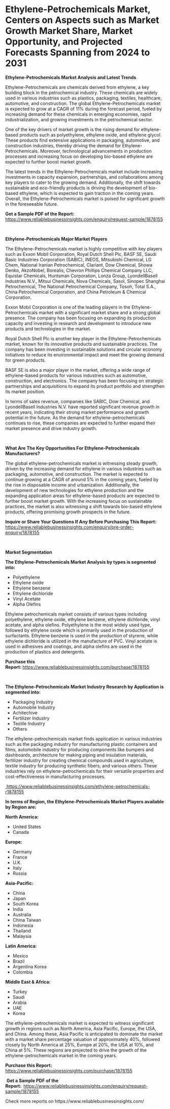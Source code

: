 <p><h1>Ethylene-Petrochemicals Market, Centers on Aspects such as Market Growth Market Share, Market Opportunity, and Projected Forecasts Spanning from 2024 to 2031</h1></p><p><strong>Ethylene-Petrochemicals Market Analysis and Latest Trends</strong></p>
<p><p>Ethylene-Petrochemicals are chemicals derived from ethylene, a key building block in the petrochemical industry. These chemicals are widely used in various industries such as plastics, packaging, textiles, healthcare, automotive, and construction. The global Ethylene-Petrochemicals market is expected to grow at a CAGR of 11% during the forecast period, fueled by increasing demand for these chemicals in emerging economies, rapid industrialization, and growing investments in the petrochemical sector.</p><p>One of the key drivers of market growth is the rising demand for ethylene-based products such as polyethylene, ethylene oxide, and ethylene glycol. These products find extensive applications in packaging, automotive, and construction industries, thereby driving the demand for Ethylene-Petrochemicals. Moreover, technological advancements in production processes and increasing focus on developing bio-based ethylene are expected to further boost market growth.</p><p>The latest trends in the Ethylene-Petrochemicals market include increasing investments in capacity expansion, partnerships, and collaborations among key players to cater to the growing demand. Additionally, the shift towards sustainable and eco-friendly products is driving the development of bio-based ethylene, which is expected to gain traction in the coming years. Overall, the Ethylene-Petrochemicals market is poised for significant growth in the foreseeable future.</p></p>
<p><strong>Get a Sample PDF of the Report:&nbsp;</strong> <a href="https://www.reliablebusinessinsights.com/enquiry/request-sample/1878155">https://www.reliablebusinessinsights.com/enquiry/request-sample/1878155</a></p>
<p>&nbsp;</p>
<p><strong>Ethylene-Petrochemicals Major Market Players</strong></p>
<p><p>The Ethylene-Petrochemicals market is highly competitive with key players such as Exxon Mobil Corporation, Royal Dutch Shell Plc, BASF SE, Saudi Basic Industries Corporation (SABIC), INEOS, Mitsubishi Chemical, LG Chem, National Iranian Petrochemical, Clariant, Dow Chemical, Showa Denko, AkzoNobel, Borealis, Chevron Phillips Chemical Company LLC, Equistar Chemicals, Huntsman Corporation, Lonza Group, LyondellBasell Industries N.V., Mitsui Chemicals, Nova Chemicals, Sasol, Sinopec Shanghai Petrochemical, The National Petrochemical Company, Tosoh, Total S.A., China Petrochemical Corporation, and China Petroleum & Chemical Corporation.</p><p>Exxon Mobil Corporation is one of the leading players in the Ethylene-Petrochemicals market with a significant market share and a strong global presence. The company has been focusing on expanding its production capacity and investing in research and development to introduce new products and technologies in the market.</p><p>Royal Dutch Shell Plc is another key player in the Ethylene-Petrochemicals market, known for its innovative products and sustainable practices. The company has been investing in sustainable solutions and circular economy initiatives to reduce its environmental impact and meet the growing demand for green products.</p><p>BASF SE is also a major player in the market, offering a wide range of ethylene-based products for various industries such as automotive, construction, and electronics. The company has been focusing on strategic partnerships and acquisitions to expand its product portfolio and strengthen its market position.</p><p>In terms of sales revenue, companies like SABIC, Dow Chemical, and LyondellBasell Industries N.V. have reported significant revenue growth in recent years, indicating their strong market performance and growth potential in the future. As the demand for ethylene-petrochemicals continues to rise, these companies are expected to further expand their market presence and drive industry growth.</p></p>
<p>&nbsp;</p>
<p><strong>What Are The Key Opportunities For Ethylene-Petrochemicals Manufacturers?</strong></p>
<p><p>The global ethylene-petrochemicals market is witnessing steady growth, driven by the increasing demand for ethylene in various industries such as packaging, automotive, and construction. The market is expected to continue growing at a CAGR of around 5% in the coming years, fueled by the rise in disposable income and urbanization. Additionally, the development of new technologies for ethylene production and the expanding application areas for ethylene-based products are expected to further boost market growth. With the increasing focus on sustainable practices, the market is also witnessing a shift towards bio-based ethylene products, offering promising growth prospects in the future.</p></p>
<p><strong>Inquire or Share Your Questions If Any Before Purchasing This Report:</strong> <a href="https://www.reliablebusinessinsights.com/enquiry/pre-order-enquiry/1878155">https://www.reliablebusinessinsights.com/enquiry/pre-order-enquiry/1878155</a></p>
<p>&nbsp;</p>
<p><strong>Market Segmentation</strong></p>
<p><strong>The Ethylene-Petrochemicals Market Analysis by types is segmented into:</strong></p>
<p><ul><li>Polyethylene</li><li>Ethylene oxide</li><li>Ethylene benzene</li><li>Ethylene dichloride</li><li>Vinyl Acetate</li><li>Alpha Olefins</li></ul></p>
<p><p>Ethylene petrochemicals market consists of various types including polyethylene, ethylene oxide, ethylene benzene, ethylene dichloride, vinyl acetate, and alpha olefins. Polyethylene is the most widely used type, followed by ethylene oxide which is primarily used in the production of surfactants. Ethylene benzene is used in the production of styrene, while ethylene dichloride is utilized in the manufacture of PVC. Vinyl acetate is used in adhesives and coatings, and alpha olefins are used in the production of plastics and detergents.</p></p>
<p><strong>Purchase this Report:&nbsp;</strong><a href="https://www.reliablebusinessinsights.com/purchase/1878155">https://www.reliablebusinessinsights.com/purchase/1878155</a></p>
<p>&nbsp;</p>
<p><strong>The Ethylene-Petrochemicals Market Industry Research by Application is segmented into:</strong></p>
<p><ul><li>Packaging Industry</li><li>Automobile Industry</li><li>Achitechive</li><li>Fertilizer Industry</li><li>Textile Industry</li><li>Others</li></ul></p>
<p><p>The ethylene-petrochemicals market finds application in various industries such as the packaging industry for manufacturing plastic containers and films, automobile industry for producing components like bumpers and dashboards, architecture for making piping and insulation materials, fertilizer industry for creating chemical compounds used in agriculture, textile industry for producing synthetic fibers, and various others. These industries rely on ethylene-petrochemicals for their versatile properties and cost-effectiveness in manufacturing processes.</p></p>
<p><a href="https://www.reliablebusinessinsights.com/ethylene-petrochemicals-r1878155">&nbsp;https://www.reliablebusinessinsights.com/ethylene-petrochemicals-r1878155</a></p>
<p><strong>In terms of Region, the Ethylene-Petrochemicals Market Players available by Region are:</strong></p>
<p>
    <p> <strong> North America: </strong>
        <ul>
            <li>United States</li>
            <li>Canada</li>
        </ul>
        </p> 
    <p> <strong> Europe: </strong>
        <ul>
            <li>Germany</li>
            <li>France</li>
            <li>U.K.</li>
            <li>Italy</li>
            <li>Russia</li>
        </ul>
        </p> 
    <p> <strong> Asia-Pacific: </strong>
        <ul>
            <li>China</li>
            <li>Japan</li>
            <li>South Korea</li>
            <li>India</li>
            <li>Australia</li>
            <li>China Taiwan</li>
            <li>Indonesia</li>
            <li>Thailand</li>
            <li>Malaysia</li>
        </ul>
        </p> 
    <p> <strong> Latin America: </strong>
        <ul>
            <li>Mexico</li>
            <li>Brazil</li>
            <li>Argentina Korea</li>
            <li>Colombia</li>
        </ul>
        </p> 
    <p> <strong> Middle East & Africa: </strong>
        <ul>
            <li>Turkey</li>
            <li>Saudi</li>
            <li>Arabia</li>
            <li>UAE</li>
            <li>Korea</li>
        </ul>
    </p>
    </p>
<p><p>The ethylene-petrochemicals market is expected to witness significant growth in regions such as North America, Asia Pacific, Europe, the USA, and China. Among these, Asia Pacific is anticipated to dominate the market with a market share percentage valuation of approximately 40%, followed closely by North America at 25%, Europe at 20%, the USA at 10%, and China at 5%. These regions are projected to drive the growth of the ethylene-petrochemicals market in the coming years.</p></p>
<p><strong>Purchase this Report: </strong><a href="https://www.reliablebusinessinsights.com/purchase/1878155">https://www.reliablebusinessinsights.com/purchase/1878155</a></p>
<p>&nbsp;<strong>Get a Sample PDF of the Report:&nbsp;&nbsp;</strong><a href="https://www.reliablebusinessinsights.com/enquiry/request-sample/1878155">https://www.reliablebusinessinsights.com/enquiry/request-sample/1878155</a></p>
<p><strong></strong></p>
<p>Check more reports on https://www.reliablebusinessinsights.com/</p>
